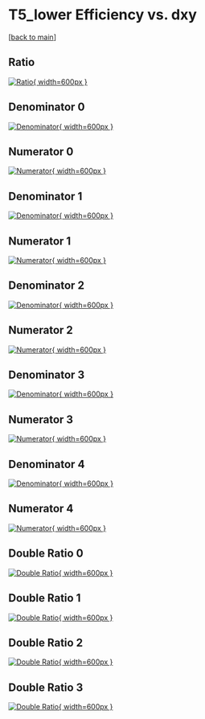 # T5_lower Efficiency vs. dxy

[[back to main](./)]



## Ratio

[![Ratio](../mtv/var/T5_lower_base_11_-1_eff_dxy.png){ width=600px }](../mtv/var/T5_lower_base_11_-1_eff_dxy.pdf)

## Denominator 0

[![Denominator](../mtv/den/T5_lower_base_11_-1_eff_dxy_den0.png){ width=600px }](../mtv/den/T5_lower_base_11_-1_eff_dxy_den0.pdf)

## Numerator 0

[![Numerator](../mtv/num/T5_lower_base_11_-1_eff_dxy_num0.png){ width=600px }](../mtv/num/T5_lower_base_11_-1_eff_dxy_num0.pdf)

## Denominator 1

[![Denominator](../mtv/den/T5_lower_base_11_-1_eff_dxy_den1.png){ width=600px }](../mtv/den/T5_lower_base_11_-1_eff_dxy_den1.pdf)

## Numerator 1

[![Numerator](../mtv/num/T5_lower_base_11_-1_eff_dxy_num1.png){ width=600px }](../mtv/num/T5_lower_base_11_-1_eff_dxy_num1.pdf)

## Denominator 2

[![Denominator](../mtv/den/T5_lower_base_11_-1_eff_dxy_den2.png){ width=600px }](../mtv/den/T5_lower_base_11_-1_eff_dxy_den2.pdf)

## Numerator 2

[![Numerator](../mtv/num/T5_lower_base_11_-1_eff_dxy_num2.png){ width=600px }](../mtv/num/T5_lower_base_11_-1_eff_dxy_num2.pdf)

## Denominator 3

[![Denominator](../mtv/den/T5_lower_base_11_-1_eff_dxy_den3.png){ width=600px }](../mtv/den/T5_lower_base_11_-1_eff_dxy_den3.pdf)

## Numerator 3

[![Numerator](../mtv/num/T5_lower_base_11_-1_eff_dxy_num3.png){ width=600px }](../mtv/num/T5_lower_base_11_-1_eff_dxy_num3.pdf)

## Denominator 4

[![Denominator](../mtv/den/T5_lower_base_11_-1_eff_dxy_den4.png){ width=600px }](../mtv/den/T5_lower_base_11_-1_eff_dxy_den4.pdf)

## Numerator 4

[![Numerator](../mtv/num/T5_lower_base_11_-1_eff_dxy_num4.png){ width=600px }](../mtv/num/T5_lower_base_11_-1_eff_dxy_num4.pdf)

## Double Ratio 0

[![Double Ratio](../mtv/ratio/T5_lower_base_11_-1_eff_dxy_ratio0.png){ width=600px }](../mtv/ratio/T5_lower_base_11_-1_eff_dxy_ratio0.pdf)

## Double Ratio 1

[![Double Ratio](../mtv/ratio/T5_lower_base_11_-1_eff_dxy_ratio1.png){ width=600px }](../mtv/ratio/T5_lower_base_11_-1_eff_dxy_ratio1.pdf)

## Double Ratio 2

[![Double Ratio](../mtv/ratio/T5_lower_base_11_-1_eff_dxy_ratio2.png){ width=600px }](../mtv/ratio/T5_lower_base_11_-1_eff_dxy_ratio2.pdf)

## Double Ratio 3

[![Double Ratio](../mtv/ratio/T5_lower_base_11_-1_eff_dxy_ratio3.png){ width=600px }](../mtv/ratio/T5_lower_base_11_-1_eff_dxy_ratio3.pdf)

